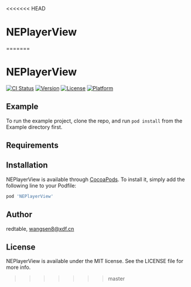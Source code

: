 <<<<<<< HEAD
# NEPlayerView
=======
# NEPlayerView

[![CI Status](https://img.shields.io/travis/redtable/NEPlayerView.svg?style=flat)](https://travis-ci.org/redtable/NEPlayerView)
[![Version](https://img.shields.io/cocoapods/v/NEPlayerView.svg?style=flat)](https://cocoapods.org/pods/NEPlayerView)
[![License](https://img.shields.io/cocoapods/l/NEPlayerView.svg?style=flat)](https://cocoapods.org/pods/NEPlayerView)
[![Platform](https://img.shields.io/cocoapods/p/NEPlayerView.svg?style=flat)](https://cocoapods.org/pods/NEPlayerView)

## Example

To run the example project, clone the repo, and run `pod install` from the Example directory first.

## Requirements

## Installation

NEPlayerView is available through [CocoaPods](https://cocoapods.org). To install
it, simply add the following line to your Podfile:

```ruby
pod 'NEPlayerView'
```

## Author

redtable, wangsen8@xdf.cn

## License

NEPlayerView is available under the MIT license. See the LICENSE file for more info.
>>>>>>> master
